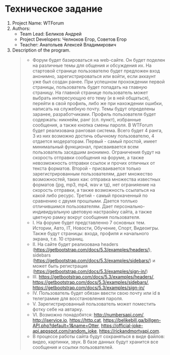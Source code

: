 # Техническое задание

1. Project Name: WTForum
2. Authors:
    - Team Lead: Беликов Андрей
    - Project Developers: Челноков Егор, Советов Егор
    - Teacher: Анатольев Алексей Владимирович
3. Description of the program.
      >- Форум будет базироваться на web-сайте. Он будет поделен на различные темы для общения и обсуждения их.
      На стартовой странице пользователю будет предложен вход анонимно, зарегистрироваться или войти, если аккаунт уже был создан ранее.
      При успешном прохождении первой страницы, пользователь будет попадать на главную страницу.
      На главной странице пользователь может выбрать интересующую его тему (и в ней общаться),
      перейти в свой профиль, либо же при нахождении ошибки, написать на служебную почту.
      Темы будут определены заранее, разработчиками.
      Профиль пользователя будет содержать: никнейм, ранг (сл. пункт), избранные сообщения, а также кнопка смены пароля.
      В WTForum будет реализована ранговая система. Всего будет 4 ранга, 3 из них возможно достичь обычному пользователю,
      4 отдается модераторам. Первый - самый простой, имеет минимальный функционал, присваивается всем пользователь заседшим анонимно.
      Ограничения будут на скорость отправки сообщения на форуме, а также невозможность отправки ссылок и прочих отличных от текста форматов.
      Второй - присваивается только зарегистрированным пользователям, дает множество возможностей, таких как:
      отправка множества известных форматов (jpg, mp3, mp4, wav и тд), нет огранияение на скорость отправки,
      а также возможность ссылаться на какой либо ресурс. Третий - самый прокаченный по сравнению с двумя прошлыми.
      Дается толлько отличившимся пользователям. Дает персонально-индивидуальную цветовую настраойку сайта,
      а также цветную рамку вокруг сообщения пользователя.
      >- I. На форуме будет представленно 7 основных тем. Истории, Авто, IT, Новости, Обучение, Спорт, Видеоигры. Также будут страницы:
      входа, профиля и начального экрана, т.е. 10 страниц.
      >- II. На сайте будет реализована headers (https://getbootstrap.com/docs/5.3/examples/headers/),
      sidebars (https://getbootstrap.com/docs/5.3/examples/sidebars/) и может быть регистрация (https://getbootstrap.com/docs/5.3/examples/sign-in/)
      >- III. https://getbootstrap.com/docs/5.3/examples/headers/, https://getbootstrap.com/docs/5.3/examples/sidebars/,
      https://getbootstrap.com/docs/5.3/examples/sign-in/
      >- IV. Пользователь будет обязан ввести свою почту или id в телеграмме для восстановления пароля.
      >- V. Зарегистрированный пользователь может поместить фотку себе на автарку.
      >- VI. Возможно понадобятся: http://numbersapi.com/, http://jservice.io, https://http.cat,
      https://belikebill.ga/billgen-API.php?default=1&name=Otter, https://official-joke-api.appspot.com/random_joke,
      https://rickandmortyapi.com.
      >- В процессе работы сайта будут сохраняться в виде файлов: видео, картинки, звук. 
      В базе данных будут хранится все сообщения и ссылки пользователей.
